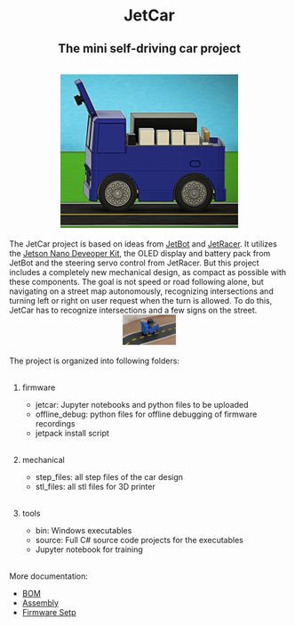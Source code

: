 <h1 style="text-align: center;">JetCar</h1>
<h2 style="text-align: center;">The mini self-driving car project</h2>
<br>
<div style="text-align: center;">
  <img src="docs/assets/images/JetCar.png" />
</div>
<br>
The JetCar project is based on ideas from <a href="https://github.com/NVIDIA-AI-IOT/jetbot">JetBot</a> and <a href="https://github.com/NVIDIA-AI-IOT/jetracer">JetRacer</a>. It utilizes the <a href="https://developer.nvidia.com/embedded/jetson-nano-developer-kit">Jetson Nano Deveoper Kit</a>, the OLED display and battery pack from JetBot and the steering servo control from JetRacer. But this project includes a completely new mechanical design, as compact as possible with these components. 
The goal is not speed or road following alone, but navigating on a street map autonomously, recognizing intersections and turning left or right on user request when the turn is allowed. To do this, JetCar has to recognize intersections and a few signs on the street.
<br>
<div style="text-align: center;">
  <img src="docs/assets/images/JetCar_Demo.gif" />
</div>
<br>
The project is organized into following folders:<br><br>

1. firmware
    - jetcar: Jupyter notebooks and python files to be uploaded
    - offline_debug: python files for offline debugging of firmware recordings
    - jetpack install script <br><br>

2. mechanical
    - step_files: all step files of the car design
    - stl_files: all stl files for 3D printer<br><br>

3. tools
    - bin: Windows executables
    - source: Full C# source code projects for the executables 
    - Jupyter notebook for training<br><br>


More documentation:
- [BOM](docs/BOM.md)
- [Assembly](docs/Assembly.md)
- [Firmware Setp](docs/Firmware%20Setup.md)

